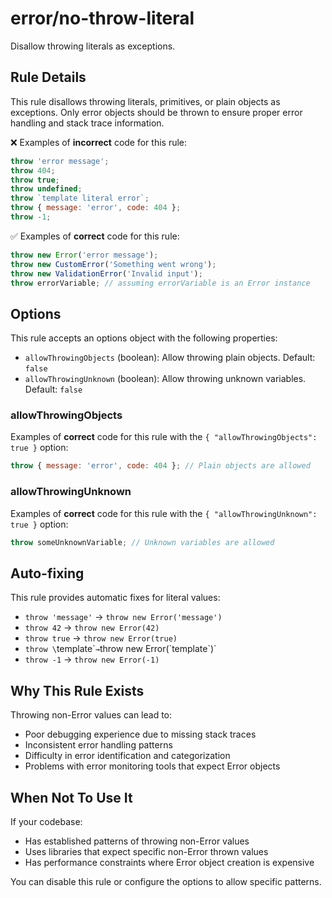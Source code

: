 # error/no-throw-literal

Disallow throwing literals as exceptions.

## Rule Details

This rule disallows throwing literals, primitives, or plain objects as exceptions. Only error objects should be thrown to ensure proper error handling and stack trace information.

❌ Examples of **incorrect** code for this rule:

```js
throw 'error message';
throw 404;
throw true;
throw undefined;
throw `template literal error`;
throw { message: 'error', code: 404 };
throw -1;
```

✅ Examples of **correct** code for this rule:

```js
throw new Error('error message');
throw new CustomError('Something went wrong');
throw new ValidationError('Invalid input');
throw errorVariable; // assuming errorVariable is an Error instance
```

## Options

This rule accepts an options object with the following properties:

- `allowThrowingObjects` (boolean): Allow throwing plain objects. Default: `false`
- `allowThrowingUnknown` (boolean): Allow throwing unknown variables. Default: `false`

### allowThrowingObjects

Examples of **correct** code for this rule with the `{ "allowThrowingObjects": true }` option:

```js
throw { message: 'error', code: 404 }; // Plain objects are allowed
```

### allowThrowingUnknown

Examples of **correct** code for this rule with the `{ "allowThrowingUnknown": true }` option:

```js
throw someUnknownVariable; // Unknown variables are allowed
```

## Auto-fixing

This rule provides automatic fixes for literal values:

- `throw 'message'` → `throw new Error('message')`
- `throw 42` → `throw new Error(42)`
- `throw true` → `throw new Error(true)`
- `throw \`template\`` → `throw new Error(\`template\`)`
- `throw -1` → `throw new Error(-1)`

## Why This Rule Exists

Throwing non-Error values can lead to:

- Poor debugging experience due to missing stack traces
- Inconsistent error handling patterns
- Difficulty in error identification and categorization
- Problems with error monitoring tools that expect Error objects

## When Not To Use It

If your codebase:
- Has established patterns of throwing non-Error values
- Uses libraries that expect specific non-Error thrown values
- Has performance constraints where Error object creation is expensive

You can disable this rule or configure the options to allow specific patterns.
